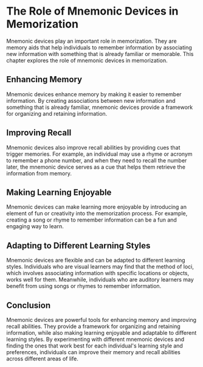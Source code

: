 The Role of Mnemonic Devices in Memorization
=========================================================================

Mnemonic devices play an important role in memorization. They are memory aids that help individuals to remember information by associating new information with something that is already familiar or memorable. This chapter explores the role of mnemonic devices in memorization.

Enhancing Memory
----------------

Mnemonic devices enhance memory by making it easier to remember information. By creating associations between new information and something that is already familiar, mnemonic devices provide a framework for organizing and retaining information.

Improving Recall
----------------

Mnemonic devices also improve recall abilities by providing cues that trigger memories. For example, an individual may use a rhyme or acronym to remember a phone number, and when they need to recall the number later, the mnemonic device serves as a cue that helps them retrieve the information from memory.

Making Learning Enjoyable
-------------------------

Mnemonic devices can make learning more enjoyable by introducing an element of fun or creativity into the memorization process. For example, creating a song or rhyme to remember information can be a fun and engaging way to learn.

Adapting to Different Learning Styles
-------------------------------------

Mnemonic devices are flexible and can be adapted to different learning styles. Individuals who are visual learners may find that the method of loci, which involves associating information with specific locations or objects, works well for them. Meanwhile, individuals who are auditory learners may benefit from using songs or rhymes to remember information.

Conclusion
----------

Mnemonic devices are powerful tools for enhancing memory and improving recall abilities. They provide a framework for organizing and retaining information, while also making learning enjoyable and adaptable to different learning styles. By experimenting with different mnemonic devices and finding the ones that work best for each individual's learning style and preferences, individuals can improve their memory and recall abilities across different areas of life.
